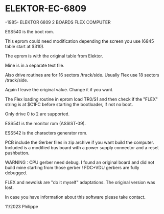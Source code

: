 # ELEKTOR-EC-6809
-1985- ELEKTOR 6809 2 BOARDS FLEX COMPUTER

ESS540 is the boot rom.

This eprom could need modification depending the screen you use (6845 table start at $310).

The eprom is with the original table from Elektor.

Mine is in a separate text file.

Also drive routines are for 16 sectors /track/side. Usually Flex use 18 sectors /track/side.

Again I leave the original value. Change it if you want.

The Flex loading routine in eprom load TR0/S1 and then check if the "FLEX" string is at $C1FC
before starting the bootloader, if not no boot.

Only drive 0 to 2 are supported.

ESS541 is the monitor rom (ASSIST-09).

ESS542 is the characters generator rom.

PCB include the Gerber files in zip archive if you want build the computer.
Included is a modified bus board with a power supply connector and a reset pushbutton.

WARNING :
CPU gerber need debug. I found an original board and did not build mine starting from those gerber !
FDC+VDU gerbers are fully debugged.

FLEX and newdisk are "do it myself" adaptations. The original version was lost.

In case you have information about this software please take contact.


11/2023
Philippe
